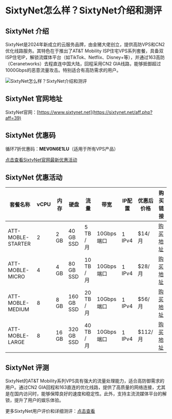 # SixtyNet怎么样？SixtyNet介绍和测评

## SixtyNet 介绍
SixtyNet是2024年新成立的云服务品牌，由金猪大佬创立，提供高防VPS和CN2优化线路服务。其特色在于推出了AT&T Mobility ISP住宅VPS系列套餐，具备双ISP住宅IP，解锁流媒体平台（如TikTok、Netflix、Disney+等），并通过163高防（Ceranetworks）去程直连中国大陆，回程采用CN2 GIA线路，能够抵御超过1000Gbps的恶意流量攻击。特别适合有高防需求的用户。

![SixtyNet怎么样？SixtyNet介绍和测评](https://github.com/user-attachments/assets/a63be037-dd9d-4584-adf4-378fac960e02)

## SixtyNet 官网地址
SixtyNet官网：[https://www.sixtynet.net](https://sixtynet.net/aff.php?aff=39)

## SixtyNet 优惠码
循环7折优惠码：**MEV0N6E1LU**（适用于所有VPS产品）  

[点击查看SixtyNet官网最新优惠活动](https://sixtynet.net/aff.php?aff=39)

## SixtyNet 优惠活动

| 套餐名称           | vCPU | 内存 | 硬盘         | 流量           | 带宽        | IP配置 | 优惠后价格 | 购买链接                                                                                 |
|--------------------|------|------|--------------|----------------|-------------|--------|------------|------------------------------------------------------------------------------------------|
| ATT-MOBLE-STARTER   | 2    | 2 GB | 40 GB SSD    | 5 TB / 月      | 10Gbps端口  | 1 IPv4 | $14/月     | [购买地址](https://sixtynet.net/aff.php?aff=39&pid=25)                                   |
| ATT-MOBLE-MICRO     | 4    | 4 GB | 80 GB SSD    | 10 TB / 月     | 10Gbps端口  | 1 IPv4 | $28/月     | [购买地址](https://sixtynet.net/aff.php?aff=39&pid=26)                                   |
| ATT-MOBLE-MEDIUM    | 8    | 8 GB | 160 GB SSD   | 20 TB / 月     | 10Gbps端口  | 1 IPv4 | $56/月     | [购买地址](https://sixtynet.net/aff.php?aff=39&pid=28)                                   |
| ATT-MOBLE-LARGE     | 8    | 16 GB| 320 GB SSD   | 40 TB / 月     | 10Gbps端口  | 1 IPv4 | $112/月    | [购买地址](https://sixtynet.net/aff.php?aff=39&pid=27)                                   |

## SixtyNet 评测
SixtyNet的AT&T Mobility系列VPS具有强大的流量处理能力，适合高防御需求的用户。通过CN2 GIA回程和163直连的优化线路，提供了高质量的网络连接，尤其是在国内访问时，能够保障良好的速度和稳定性。此外，支持主流流媒体平台的解锁，提升了用户的娱乐体验。

更多SixtyNet用户评价和详细测评：[点击查看](https://sixtynet.net/aff.php?aff=39)
